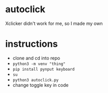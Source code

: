 # autoclick
Xclicker didn't work for me, so I made my own
# instructions
- clone and cd into repo
- ```python3 -m venv "thing"```
- ```pip install pynput keyboard```
- ```su```
- ```python3 autoclick.py```
- change toggle key in code

